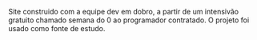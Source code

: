 Site construido com a equipe dev em dobro, a partir de um intensivão gratuito chamado semana do 0 ao programador contratado. O projeto foi usado como fonte de estudo.
